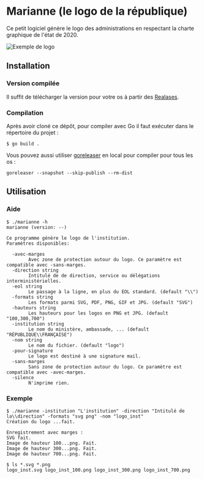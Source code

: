 # Marianne (le logo de la république)

Ce petit logiciel génère le logo des administrations en respectant la charte graphique de l'état de 2020.

![Exemple de logo](exemple/logo_inst.svg)
## Installation

### Version compilée

Il suffit de télécharger la version pour votre os à partir des [Realases](https://github.com/kpym/marianne/releases).

### Compilation

Après avoir cloné ce dépôt, pour compiler avec Go il faut exécuter dans le répertoire du projet :

```shell
$ go build .
```
Vous pouvez aussi utiliser [goreleaser](https://github.com/goreleaser/goreleaser/) en local pour compiler pour tous les os :

```shell
goreleaser --snapshot --skip-publish --rm-dist
```

## Utilisation

### Aide

```shell
$ ./marianne -h
marianne (version: --)

Ce programme génère le logo de l'institution.
Paramètres disponibles:

  -avec-marges
        Avec zone de protection autour du logo. Ce paramètre est compatible avec -sans-marges.
  -direction string
        Intitulé de de direction, service ou délégations interministérielles.
  -eol string
        Le passage à la ligne, en plus du EOL standard. (default "\\")
  -formats string
        Les formats parmi SVG, PDF, PNG, GIF et JPG. (default "SVG")
  -hauteurs string
        Les hauteurs pour les logos en PNG et JPG. (default "100,300,700")
  -institution string
        Le nom du ministère, ambassade, ... (default "RÉPUBLIQUE\\FRANÇAISE")
  -nom string
        Le nom du fichier. (default "logo")
  -pour-signature
        Le logo est destiné à une signature mail.
  -sans-marges
        Sans zone de protection autour du logo. Ce paramètre est compatible avec -avec-marges.
  -silence
        N'imprime rien.
```

### Exemple

```shell
$ ./marianne -institution "L'institution" -direction "Intitulé de la\\direction" -formats "svg png" -nom "logo_inst"
Création du logo ...fait.

Enregistrement avec marges :
SVG fait.
Image de hauteur 100...png. Fait.
Image de hauteur 300...png. Fait.
Image de hauteur 700...png. Fait.

$ ls *.svg *.png
logo_inst.svg logo_inst_100.png logo_inst_300.png logo_inst_700.png
```
